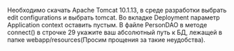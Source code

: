 Необходимо скачать Apache Tomcat 10.1.13, в среде разработки выбрать edit configurations и выбрать tomcat. Во вкладке Deployment параметр Application context оставить пустым. 
В файле PersonDAO в методе connect() в строчке 29 укажите ваш абсолютный путь к БД, лежащей в папке webapp/resources(Просим прощения за такие неудобства).
